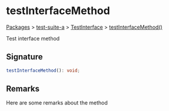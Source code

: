 # testInterfaceMethod

[Packages](/) > [test-suite-a](/test-suite-a/) > [TestInterface](/test-suite-a/testinterface-interface/) > [testInterfaceMethod()](/test-suite-a/testinterface-interface/testinterfacemethod-methodsignature)

Test interface method

<h2 id="testinterfacemethod-signature">Signature</h2>

```typescript
testInterfaceMethod(): void;
```

<h2 id="testinterfacemethod-remarks">Remarks</h2>

Here are some remarks about the method
